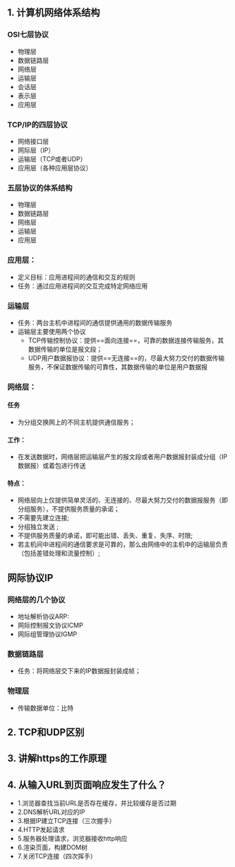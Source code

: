 ## 1. 计算机网络体系结构

### OSI七层协议
- 物理层
- 数据链路层
- 网络层
- 运输层
- 会话层
- 表示层
- 应用层

### TCP/IP的四层协议
- 网络接口层
- 网际层（IP）
- 运输层（TCP或者UDP）
- 应用层（各种应用层协议）

### 五层协议的体系结构
- 物理层
- 数据链路层
- 网络层
- 运输层
- 应用层

### 应用层：
- 定义目标：应用进程间的通信和交互的规则
- 任务：通过应用进程间的交互完成特定网络应用

### 运输层
- 任务：两台主机中进程间的通信提供通用的数据传输服务
- 运输层主要使用两个协议
    - TCP传输控制协议：提供==面向连接==，可靠的数据连接传输服务，其数据传输的单位是报文段；
    - UDP用户数据报协议：提供==无连接==的，尽最大努力交付的数据传输服务，不保证数据传输的可靠性，其数据传输的单位是用户数据报

### 网络层：

#### 任务

- 为分组交换网上的不同主机提供通信服务；


#### 工作：

- 在发送数据时，网络层把运输层产生的报文段或者用户数据报封装成分组（IP数据报）或着包进行传送


#### 特点：

- 网络层向上仅提供简单灵活的、无连接的、尽最大努力交付的数据报服务（即分组服务），不提供服务质量的承诺；
- 不需要先建立连接;
- 分组独立发送 ;
- 不提供服务质量的承诺，即可能出错、丢失、重复、失序、时限;
- 若主机间中进程间的通信要求是可靠的，那么由网络中的主机中的运输层负责（包括差错处理和流量控制）;

## 网际协议IP

### 网络层的几个协议
- 地址解析协议ARP:
- 网际控制报文协议ICMP
- 网际组管理协议IGMP


### 数据链路层

- 任务：将网络层交下来的IP数据报封装成帧；

### 物理层
- 传输数据单位：比特

## 2. TCP和UDP区别

## 3. 讲解https的工作原理


## 4. 从输入URL到页面响应发生了什么？

- 1.浏览器查找当前URL是否存在缓存，并比较缓存是否过期
- 2.DNS解析URL对应的IP
- 3.根据IP建立TCP连接（三次握手）
- 4.HTTP发起请求
- 5.服务器处理请求，浏览器接收http响应
- 6.渲染页面，构建DOM树
- 7.关闭TCP连接（四次挥手）